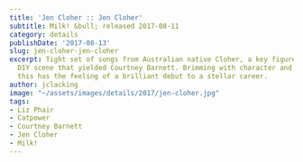 ```yaml
---
title: 'Jen Cloher :: Jen Cloher'
subtitle: Milk! &bull; released 2017-08-11
category: details
publishDate: '2017-08-13'
slug: jen-cloher-jen-cloher
excerpt: Tight set of songs from Australian native Cloher, a key figure in the Melbourne
  DIY scene that yielded Courtney Barnett. Brimming with character and fearlessness,
  this has the feeling of a brilliant debut to a stellar career.
author: jclacking
image: "~/assets/images/details/2017/jen-cloher.jpg"
tags:
- Liz Phair
- Catpower
- Courtney Barnett
- Jen Cloher
- Milk!
---
```


